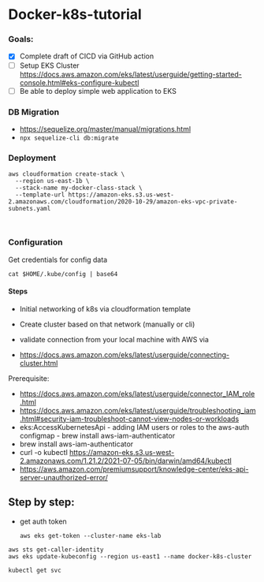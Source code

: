 # Docker-k8s-tutorial

### Goals:

- [x] Complete draft of CICD via GitHub action
- [ ] Setup EKS
  Cluster https://docs.aws.amazon.com/eks/latest/userguide/getting-started-console.html#eks-configure-kubectl
- [ ] Be able to deploy simple web application to EKS

### DB Migration

- https://sequelize.org/master/manual/migrations.html
- `npx sequelize-cli db:migrate`


### Deployment

```shell
aws cloudformation create-stack \
  --region us-east-1b \
  --stack-name my-docker-class-stack \
  --template-url https://amazon-eks.s3.us-west-2.amazonaws.com/cloudformation/2020-10-29/amazon-eks-vpc-private-subnets.yaml
  
  
```

### Configuration

Get credentials for config data

```
cat $HOME/.kube/config | base64
```

#### Steps

- Initial networking of k8s via cloudformation template
- Create cluster based on that network (manually or cli)
- validate connection from your local machine with AWS via

- https://docs.aws.amazon.com/eks/latest/userguide/connecting-cluster.html

Prerequisite:

- https://docs.aws.amazon.com/eks/latest/userguide/connector_IAM_role.html
- https://docs.aws.amazon.com/eks/latest/userguide/troubleshooting_iam.html#security-iam-troubleshoot-cannot-view-nodes-or-workloads
- eks:AccessKubernetesApi - adding IAM users or roles to the aws-auth configmap - brew install aws-iam-authenticator
- brew install aws-iam-authenticator
- curl -o kubectl https://amazon-eks.s3.us-west-2.amazonaws.com/1.21.2/2021-07-05/bin/darwin/amd64/kubectl
- https://aws.amazon.com/premiumsupport/knowledge-center/eks-api-server-unauthorized-error/

## Step by step:

- get auth token
  ```shell
  aws eks get-token --cluster-name eks-lab
  ```

```
aws sts get-caller-identity
aws eks update-kubeconfig --region us-east1 --name docker-k8s-cluster

kubectl get svc
```
